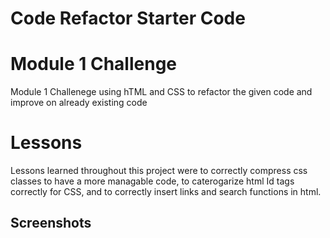 # Code Refactor Starter Code
# Module 1 Challenge

Module 1 Challenege using hTML and CSS to refactor the given code and improve on already existing code

# Lessons

Lessons learned throughout this project were to correctly compress css classes to have a more managable code, to caterogarize html Id tags correctly for CSS, and to correctly insert links and search functions in html.
## Screenshots
